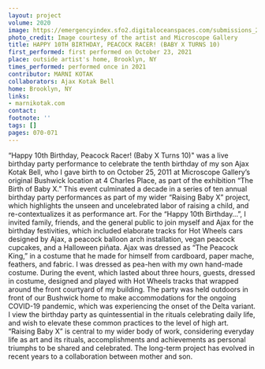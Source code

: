 ```yaml
---
layout: project
volume: 2020
image: https://emergencyindex.sfo2.digitaloceanspaces.com/submissions_2021/images_named/1665344118623__Happy_10th_Birthday__Peacock_Racer___Baby_X_Turns_10_--Marni_Kotak.jpg
photo_credit: Image courtesy of the artist and Microscope Gallery
title: HAPPY 10TH BIRTHDAY, PEACOCK RACER! (BABY X TURNS 10)
first_performed: first performed on October 23, 2021
place: outside artist's home, Brooklyn, NY
times_performed: performed once in 2021
contributor: MARNI KOTAK
collaborators: Ajax Kotak Bell
home: Brooklyn, NY
links:
- marnikotak.com
contact:
footnote: ''
tags: []
pages: 070-071
---
```

“Happy 10th Birthday, Peacock Racer! (Baby X Turns 10)" was a live birthday party performance to celebrate the tenth birthday of my son Ajax Kotak Bell, who I gave birth to on October 25, 2011 at Microscope Gallery’s original Bushwick location at 4 Charles Place, as part of the exhibition “The Birth of Baby X.” This event culminated a decade in a series of ten annual birthday party performances as part of my wider “Raising Baby X” project, which highlights the unseen and uncelebrated labor of raising a child, and re-contextualizes it as performance art. For the “Happy 10th Birthday…”, I invited family, friends, and the general public to join myself and Ajax for the birthday festivities, which included elaborate tracks for Hot Wheels cars designed by Ajax, a peacock balloon arch installation, vegan peacock cupcakes, and a Halloween piñata. Ajax was dressed as “The Peacock King,” in a costume that he made for himself from cardboard, paper mache, feathers, and fabric. I was dressed as pea-hen with my own hand-made costume. During the event, which lasted about three hours, guests, dressed in costume, designed and played with Hot Wheels tracks that wrapped around the front courtyard of my building. The party was held outdoors in front of our Bushwick home to make accommodations for the ongoing COVID-19 pandemic, which was experiencing the onset of the Delta variant. I view the birthday party as quintessential in the rituals celebrating daily life, and wish to elevate these common practices to the level of high art. “Raising Baby X” is central to my wider body of work, considering everyday life as art and its rituals, accomplishments and achievements as personal triumphs to be shared and celebrated. The long-term project has evolved in recent years to a collaboration between mother and son.